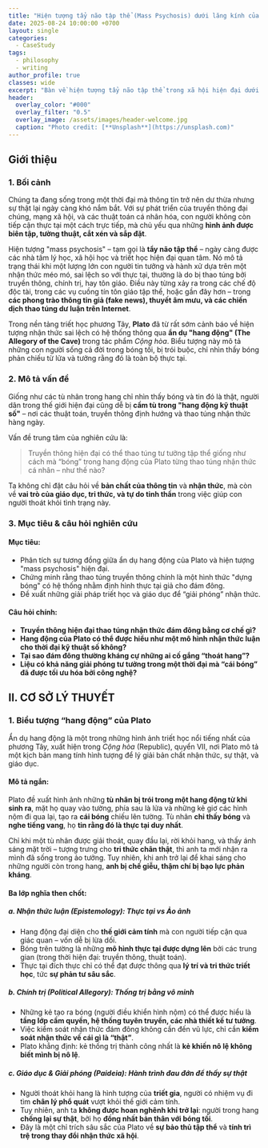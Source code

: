 ```yaml
---
title: "Hiện tượng tẩy não tập thể (Mass Psychosis) dưới lăng kính của Plato (Hang động)"
date: 2025-08-24 10:00:00 +0700
layout: single
categories:
  - CaseStudy
tags:
  - philosophy
  - writing
author_profile: true
classes: wide
excerpt: "Bàn về hiện tượng tẩy não tập thể trong xã hội hiện đại dưới ví dụ Hang động của Plato."
header:
  overlay_color: "#000"
  overlay_filter: "0.5"
  overlay_image: /assets/images/header-welcome.jpg
  caption: "Photo credit: [**Unsplash**](https://unsplash.com)"
---
```


## **Giới thiệu**
### **1. Bối cảnh**
Chúng ta đang sống trong một thời đại mà thông tin trở nên dư thừa nhưng sự thật lại ngày càng khó nắm bắt. Với sự phát triển của truyền thông đại chúng, mạng xã hội, và các thuật toán cá nhân hóa, con người không còn tiếp cận thực tại một cách trực tiếp, mà chủ yếu qua những **hình ảnh được biên tập, tường thuật, cắt xén và sắp đặt**.

Hiện tượng "mass psychosis" – tạm gọi là **tẩy não tập thể** – ngày càng được các nhà tâm lý học, xã hội học và triết học hiện đại quan tâm. Nó mô tả trạng thái khi một lượng lớn con người tin tưởng và hành xử dựa trên một nhận thức méo mó, sai lệch so với thực tại, thường là do bị thao túng bởi truyền thông, chính trị, hay tôn giáo. Điều này từng xảy ra trong các chế độ độc tài, trong các vụ cuồng tín tôn giáo tập thể, hoặc gần đây hơn – trong **các phong trào thông tin giả (fake news), thuyết âm mưu, và các chiến dịch thao túng dư luận trên Internet**.

Trong nền tảng triết học phương Tây, **Plato** đã từ rất sớm cảnh báo về hiện tượng nhận thức sai lệch có hệ thống thông qua **ẩn dụ "hang động" (The Allegory of the Cave)** trong tác phẩm _Cộng hòa_. Biểu tượng này mô tả những con người sống cả đời trong bóng tối, bị trói buộc, chỉ nhìn thấy bóng phản chiếu từ lửa và tưởng rằng đó là toàn bộ thực tại.

### **2. Mô tả vấn đề**
Giống như các tù nhân trong hang chỉ nhìn thấy bóng và tin đó là thật, người dân trong thế giới hiện đại cũng dễ bị **cầm tù trong "hang động kỹ thuật số"** – nơi các thuật toán, truyền thông định hướng và thao túng nhận thức hàng ngày.

Vấn đề trung tâm của nghiên cứu là:

>Truyền thông hiện đại có thể thao túng tư tưởng tập thể giống như cách mà “bóng” trong hang động của Plato từng thao túng nhận thức cá nhân – như thế nào?

Ta không chỉ đặt câu hỏi về **bản chất của thông tin** và **nhận thức**, mà còn về **vai trò của giáo dục, tri thức, và tự do tinh thần** trong việc giúp con người thoát khỏi tình trạng này.

### **3. Mục tiêu & câu hỏi nghiên cứu**
#### Mục tiêu:
- Phân tích sự tương đồng giữa ẩn dụ hang động của Plato và hiện tượng "mass psychosis" hiện đại.
- Chứng minh rằng thao túng truyền thông chính là một hình thức "dựng bóng" có hệ thống nhằm định hình thực tại giả cho đám đông.
- Đề xuất những giải pháp triết học và giáo dục để “giải phóng” nhận thức.

#### Câu hỏi chính:
- **Truyền thông hiện đại thao túng nhận thức đám đông bằng cơ chế gì?**
- **Hang động của Plato có thể được hiểu như một mô hình nhận thức luận cho thời đại kỹ thuật số không?**
- **Tại sao đám đông thường kháng cự những ai cố gắng “thoát hang”?**
- **Liệu có khả năng giải phóng tư tưởng trong một thời đại mà “cái bóng” đã được tối ưu hóa bởi công nghệ?**

## **II. CƠ SỞ LÝ THUYẾT**
### 1. **Biểu tượng “hang động” của Plato**
Ẩn dụ hang động là một trong những hình ảnh triết học nổi tiếng nhất của phương Tây, xuất hiện trong _Cộng hòa_ (Republic), quyển VII, nơi Plato mô tả một kịch bản mang tính hình tượng để lý giải bản chất nhận thức, sự thật, và giáo dục.

#### Mô tả ngắn:
Plato đề xuất hình ảnh những **tù nhân bị trói trong một hang động từ khi sinh ra**, mặt họ quay vào tường, phía sau là lửa và những kẻ giơ các hình nộm đi qua lại, tạo ra **cái bóng** chiếu lên tường. Tù nhân **chỉ thấy bóng** và **nghe tiếng vang**, họ **tin rằng đó là thực tại duy nhất**.

Chỉ khi một tù nhân được giải thoát, quay đầu lại, rời khỏi hang, và thấy ánh sáng mặt trời – tượng trưng cho **tri thức chân thật**, thì anh ta mới nhận ra mình đã sống trong ảo tưởng. Tuy nhiên, khi anh trở lại để khai sáng cho những người còn trong hang, **anh bị chế giễu, thậm chí bị bạo lực phản kháng**.

#### Ba lớp nghĩa then chốt:
##### a. **Nhận thức luận (Epistemology): Thực tại vs Ảo ảnh**
- Hang động đại diện cho **thế giới cảm tính** mà con người tiếp cận qua giác quan – vốn dễ bị lừa dối.
- Bóng trên tường là những **mô hình thực tại được dựng lên** bởi các trung gian (trong thời hiện đại: truyền thông, thuật toán).
- Thực tại đích thực chỉ có thể đạt được thông qua **lý trí và tri thức triết học**, tức **sự phản tư sâu sắc**.
##### **b. Chính trị (Political Allegory): Thống trị bằng vô minh** 
- Những kẻ tạo ra bóng (người điều khiển hình nộm) có thể được hiểu là **tầng lớp cầm quyền, hệ thống tuyên truyền, các nhà thiết kế tư tưởng**.
- Việc kiểm soát nhận thức đám đông không cần đến vũ lực, chỉ cần **kiểm soát nhận thức về cái gì là “thật”**.
- Plato khẳng định: kẻ thống trị thành công nhất là **kẻ khiến nô lệ không biết mình bị nô lệ**.
##### **c. Giáo dục & Giải phóng (Paideia): Hành trình đau đớn để thấy sự thật**
- Người thoát khỏi hang là hình tượng của **triết gia**, người có nhiệm vụ đi tìm **chân lý phổ quát** vượt khỏi thế giới cảm tính.
- Tuy nhiên, anh ta **không được hoan nghênh khi trở lại**: người trong hang **chống lại sự thật**, bởi họ **đồng nhất bản thân với bóng tối**.
- Đây là một chỉ trích sâu sắc của Plato về **sự bảo thủ tập thể** và **tính trì trệ trong thay đổi nhận thức xã hội**.
 